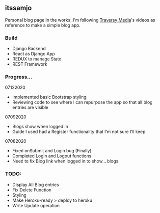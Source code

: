 ## itssamjo

Personal blog page in the works.
I'm following <a href="https://youtu.be/Fia-GGgHpK0" target="_blank">Traversy Media</a>'s
videos as reference to make a simple blog app.

### Build

- Django Backend
- React as Django App
- REDUX to manage State
- REST Framework

### Progress...

07122020
- Implemented basic Bootstrap styling
- Reviewing code to see where I can repurpose the app so that all blog
entries are visible

07092020
- Blogs show when logged in
- Guide I used had a  Register functionality that I'm not sure I'll keep

07082020
- Fixed onSubmit and Login bug (Finally)
- Completed Login and Logout functions
- Need to fix Blog link when logged in to show... blogs

### TODO:

- Display All Blog entries
- Fix Delete Function
- Styling
- Make Heroku-ready > deploy to heroku
- Write Update operation